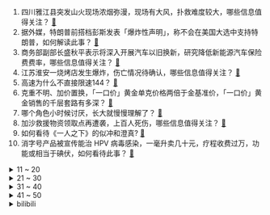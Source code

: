 1. 四川雅江县突发山火现场浓烟弥漫，现场有大风，扑救难度较大，哪些信息值得关注？ [:link:](https://www.zhihu.com/question/648866577)
2. 据外媒，特朗普前搭档彭斯发表「爆炸性声明」，称不会在美国大选中支持特朗普，如何解读此事？ [:link:](https://www.zhihu.com/question/648805272)
3. 商务部副部长盛秋平表示将深入开展汽车以旧换新，研究降低新能源汽车保险费费率，哪些信息值得关注？ [:link:](https://www.zhihu.com/question/648844719)
4. 江苏淮安一烧烤店发生爆炸，伤亡情况待确认，哪些信息值得关注？ [:link:](https://www.zhihu.com/question/648872028)
5. 高速为什么不直接限速144？ [:link:](https://www.zhihu.com/question/645031924)
6. 克重不明、加价置换，「一口价」黄金单克价格两倍于金基准价，「一口价」黄金销售的千层套路有多深？ [:link:](https://www.zhihu.com/question/648791488)
7. 哪个角色小时候讨厌，长大就慢慢理解了？ [:link:](https://www.zhihu.com/question/647221031)
8. 加沙救援物资领取点再遭袭，上百人死伤，哪些信息值得关注？ [:link:](https://www.zhihu.com/question/648694935)
9. 如何看待《一人之下》的似冲和澄真? [:link:](https://www.zhihu.com/question/648615447)
10. 消字号产品被宣传能治 HPV 病毒感染，一毫升卖几十元，疗程收费过万，功能或相当于碘伏，如何看待此事？ [:link:](https://www.zhihu.com/question/648791464)
<details>
<summary>11 ~ 20</summary>

11. 国乒启动外战输球扣分规定，输了扣分，赢了不加分，这样做公平吗？ [:link:](https://www.zhihu.com/question/648818827)
12. 法国为什么硬刚俄罗斯？ [:link:](https://www.zhihu.com/question/648043410)
13. 王艺迪落选奥运单打，总教练李隼「她已不适合参与单打竞争」，你支持这个决定吗？还有哪些信息值得关注？ [:link:](https://www.zhihu.com/question/648848294)
14. 最后一个下飞机，下飞机后发现摆渡车开走了，怎么办？ [:link:](https://www.zhihu.com/question/427909101)
15. 波音 737Max 飞机发动机问题将需要一年时间修复，适飞认证程序将推迟，有何影响？哪些信息值得关注？ [:link:](https://www.zhihu.com/question/648791480)
16. 波音供应商工作一幕曝光，机械师装舱门时用液体皂当润滑剂，完事后简单擦拭，暴露了哪些问题？如何看待此事？ [:link:](https://www.zhihu.com/question/648389814)
17. 彩票中奖了一定要捐款吗？ [:link:](https://www.zhihu.com/question/436476365)
18. 如何看待 崩坏：星穹铁道 2.1前瞻中对内鬼的表态？ [:link:](https://www.zhihu.com/question/648875819)
19. 如何评价电影《功夫熊猫4》？ [:link:](https://www.zhihu.com/question/630002303)
20. 23/24赛季欧冠8强中，最有可能晋级4强的球队是谁？ [:link:](https://www.zhihu.com/question/648728283)
</details>
<details>
<summary>21 ~ 30</summary>

21. 如何看待和平精英误导未成年充值、隐藏消费？玩的是射击游戏还是文字游戏？ [:link:](https://www.zhihu.com/question/648686915)
22. 如果把古文里所有动物换成猫，把所有“也”换成“喵”，会怎么样？ [:link:](https://www.zhihu.com/question/644523477)
23. 「失踪」传言百出，凯特王妃为何仍不露面？有哪些细节值得关注？ [:link:](https://www.zhihu.com/question/648813532)
24. 甘肃天水麻辣烫将成立餐饮协会，今后或能买到天水麻辣烫料包，天水麻辣烫转向产业还有多远？ [:link:](https://www.zhihu.com/question/648715317)
25. 如何评价电影《沙丘 2》？ [:link:](https://www.zhihu.com/question/648099224)
26. 古代锁子甲防御有多强？ [:link:](https://www.zhihu.com/question/47731136)
27. 如何评价惠英红和刘浩存主演的电影《灿烂的她》？ [:link:](https://www.zhihu.com/question/648688107)
28. 有哪些祝福生日的浪漫古诗词？ [:link:](https://www.zhihu.com/question/645768288)
29. 2024 LPL 春季赛BLG 2:0 WBG，如何评价这场比赛？ [:link:](https://www.zhihu.com/question/648856462)
30. 你有没有随手一拍却很满意的照片? [:link:](https://www.zhihu.com/question/372636323)
</details>
<details>
<summary>31 ~ 40</summary>

31. 女人这辈子最大的底气是什么？ [:link:](https://www.zhihu.com/question/646071490)
32. 听花酒回应被 3·15 点名，称成立专项小组，全面整改，首都机场连夜拆除听花酒广告牌，如何看待此事？ [:link:](https://www.zhihu.com/question/648785062)
33. 如何评价 2024 省考申论的难度？你考得怎么样？ [:link:](https://www.zhihu.com/question/648833238)
34. 如何比较港三（香港大学、香港科技大学、香港中文大学）? [:link:](https://www.zhihu.com/question/585797801)
35. 内存条的增加能否提高 CPU 的性能？ [:link:](https://www.zhihu.com/question/642170978)
36. 电影《小时代》对上流社会的表现靠谱吗？ [:link:](https://www.zhihu.com/question/21454378)
37. 如何评价 2024 省考行测的题型和难度？你考得怎么样？ [:link:](https://www.zhihu.com/question/648789736)
38. 晚来天欲雪，下一句怎么接? [:link:](https://www.zhihu.com/question/647892641)
39. 东方甄选回应卖 315 点名槽头肉扣肉：系合作商家商品，可联系客服办理仅退款，该处理方式是否妥当？ [:link:](https://www.zhihu.com/question/648843306)
40. 如何看待《FF7 重生》销量不及 FF16 ，是因为定价太高了吗？ [:link:](https://www.zhihu.com/question/648654644)
</details>
<details>
<summary>41 ~ 50</summary>

41. 如何评价《崩坏：星穹铁道》2.1版本「狂热奔向深渊」前瞻特别节目？ [:link:](https://www.zhihu.com/question/648867376)
42. 冲牙器市场高达百亿，为什么牙医却不建议用？是不是智商税？ [:link:](https://www.zhihu.com/question/648030863)
43. 又有多家医院停止产科分娩服务，称「业务方向调整、适应管理要求 」，如何看待？会有哪些影响？ [:link:](https://www.zhihu.com/question/648647182)
44. 你曾经吃到什么东西，让你泪流满面? [:link:](https://www.zhihu.com/question/565537890)
45. 梅菜扣肉是糟头肉，淀粉肠里含骨泥！你印象中315晚会最“炸裂”的曝光是？ [:link:](https://www.zhihu.com/question/648751878)
46. 2024 LPL 春季赛FPX 2:0 iG，如何评价这场比赛？ [:link:](https://www.zhihu.com/question/648726029)
47. 不说剧名，用一句台词证明你看过一部剧？ [:link:](https://www.zhihu.com/question/648337892)
48. 23-24 赛季 NBA快船 104:112 鹈鹕，如何评价这场比赛？ [:link:](https://www.zhihu.com/question/648782352)
49. 刘亦菲《玫瑰故事》定档央视，你对该剧有哪些期待？ [:link:](https://www.zhihu.com/question/648319746)
50. 你在医院工作的高光时刻是什么时候？ [:link:](https://www.zhihu.com/question/621813737)
</details><details>
<summary>bilibili</summary>

</details>